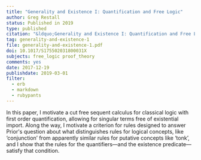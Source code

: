 ```yaml
---
title: "Generality and Existence I: Quantification and Free Logic"
author: Greg Restall
status: Published in 2019
type: published
citation: "&ldquo;Generality and Existence I: Quantification and Free Logic,&rdquo; <em>Review of Symbolic Logic</em>, 12 (2019) 1&ndash;29."
tag: generality-and-existence-1
file: generality-and-existence-1.pdf
doi: 10.1017/S175502031800031X
subjects: free_logic proof_theory 
comments: yes
date: 2017-12-19
publishdate: 2019-03-01
filter:
  - erb
  - markdown
  - rubypants
---
```

In this paper, I motivate a cut free sequent calculus for classical logic with first order quantification, allowing for singular terms free of existential import. Along the way, I motivate a criterion for rules designed to answer Prior's question about what distinguishes rules for logical concepts, like &lsquo;conjunction&rsquo; from apparently similar rules for putative concepts like &lsquo;tonk&rsquo;, and I show that the rules for the quantifiers&mdash;and the existence predicate&mdash;satisfy that condition.

